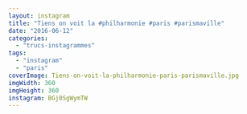 ```yaml
---
layout: instagram
title: "Tiens on voit la #philharmonie #paris #parismaville"
date: "2016-06-12"
categories: 
  - "trucs-instagrammes"
tags: 
  - "instagram"
  - "paris"
coverImage: Tiens-on-voit-la-philharmonie-paris-parismaville.jpg
imgWidth: 360
imgHeight: 360
instagram: BGj0SgWymTW
---
```

